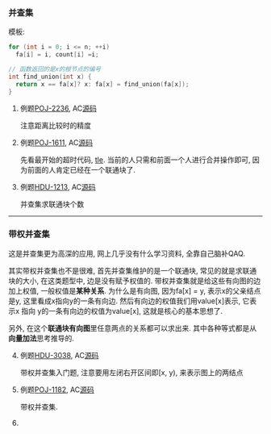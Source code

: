 ### 并查集

模板:

```c++
for (int i = 0; i <= n; ++i)
  fa[i] = i, count[i] =i;

// 函数返回的是x的根节点的编号
int find_union(int x) {
  return x == fa[x]? x: fa[x] = find_union(fa[x]);
}
```

1. 例题[POJ-2236](https://vjudge.net/problem/POJ-2236), AC[源码](./POJ-2236.cc)

   注意距离比较时的精度

2. 例题[POJ-1611](https://vjudge.net/problem/POJ-1611), AC[源码](./POJ-1611.cc)

   先看最开始的超时代码, [tle](./POJ-1611-tle.cc). 当前的人只需和前面一个人进行合并操作即可, 因为前面的人肯定已经在一个联通块了.

3. 例题[HDU-1213](https://vjudge.net/problem/HDU-1213), AC[源码](./HDU-1213.cc)

   并查集求联通块个数


---

### 带权并查集

这是并查集更为高深的应用, 网上几乎没有什么学习资料, 全靠自己脑补QAQ.

其实带权并查集也不是很难, 首先并查集维护的是一个联通块, 常见的就是求联通块的大小, 在这类题型中, 边是没有赋予权值的. 带权并查集就是给这些有向图的边加上权值, 一般权值是**某种关系**. 为什么是有向图, 因为fa[x] = y, 表示x的父亲结点是y, 这里看成x指向y的一条有向边. 然后有向边的权值我们用value[x]表示, 它表示x 指向 y的一条有向边的权值为value[x], 这就是核心的基本思想了.

另外, 在这个**联通块有向图**里任意两点的关系都可以求出来. 其中各种等式都是从**向量加法**思考推导的.

4. 例题[HDU-3038](https://vjudge.net/problem/HDU-3038), AC[源码](./HDU-3038.cc)

   带权并查集入门题, 注意要用左闭右开区间即[x, y), 来表示图上的两结点

5. 例题[POJ-1182](https://vjudge.net/problem/POJ-1182), AC[源码](./POJ-1182.cc)

   带权并查集.

6. 